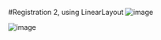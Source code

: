 #Registration 2, using LinearLayout
![image](https://github.com/thanhf47/Registration2/assets/95969570/249f9a19-f402-4972-a3e5-4c9b8d42f0c7)

![image](https://github.com/thanhf47/Registration2/assets/95969570/3ce94e8a-71bf-4567-a2cf-1e234106ab62)
